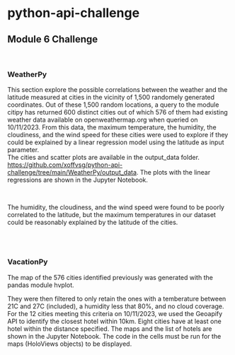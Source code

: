 # python-api-challenge
## Module 6 Challenge
<br />

### WeatherPy

This section explore the possible correlations between the weather and the latitude measured at cities in the vicinity of 1,500 randomely generated coordinates.
Out of these 1,500 random locations, a query to the module citipy has returned 600 distinct cities out of which 576 of them had existing weather data available on openweathermap.org when queried on 10/11/2023.
From this data, the maximum temperature, the humidity, the cloudiness, and the wind speed for these cities were used to explore if they could be explained by a linear regression model using the latitude as input parameter.
<br />
The cities and scatter plots are available in the output_data folder.
https://github.com/xoffvsg/python-api-challenge/tree/main/WeatherPy/output_data. The plots with the linear regressions are shown in the Jupyter Notebook.

<br />

The humidity, the cloudiness, and the wind speed were found to be poorly correlated to the latitude, but the maximum temperatures in our dataset could be reasonably explained by the latitude of the cities.



<br />
<br />

### VacationPy

The map of the 576 cities identified previously was generated with the pandas module hvplot.

They were then filtered to only retain the ones with a temberature between 21C and 27C (included), a humidity less that 80%, and no cloud coverage. For the 12 cities meeting this criteria on 10/11/2023, we used the Geoapify API to identify the closest hotel within 10km. Eight cities have at least one hotel within the distance specified.
The maps and the list of hotels are shown in the Jupyter Notebook. The code in the cells must be run for the maps (HoloViews objects) to be displayed.






